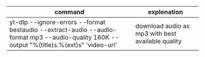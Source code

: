 | command                                                                                                                                    | explenation                                       |
| ------------------------------------------------------------------------------------------------------------------------------------------ | ------------------------------------------------- |
| yt-dlp --ignore-errors --format bestaudio --extract-audio --audio-format mp3 --audio-quality 160K --output "%(title)s.%(ext)s" 'video-url' | download audio as mp3 with best available quality |